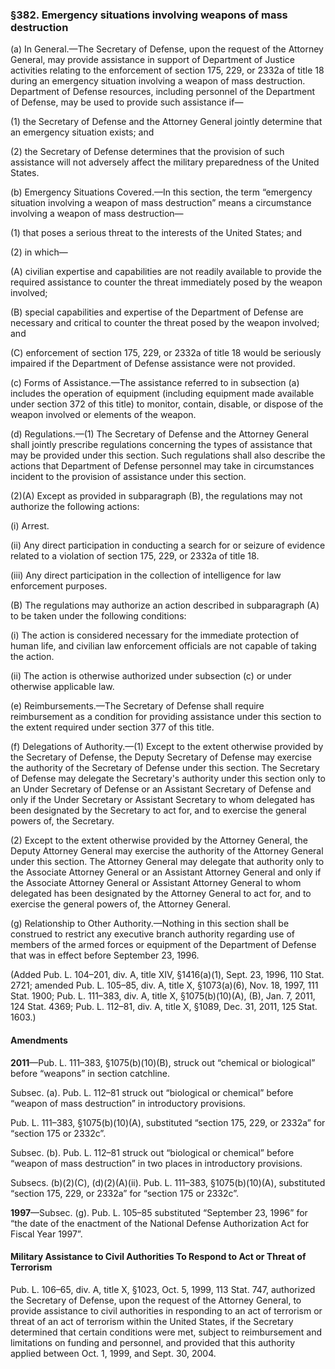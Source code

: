 ### §382. Emergency situations involving weapons of mass destruction ###

(a) In General.—The Secretary of Defense, upon the request of the Attorney General, may provide assistance in support of Department of Justice activities relating to the enforcement of section 175, 229, or 2332a of title 18 during an emergency situation involving a weapon of mass destruction. Department of Defense resources, including personnel of the Department of Defense, may be used to provide such assistance if—

(1) the Secretary of Defense and the Attorney General jointly determine that an emergency situation exists; and

(2) the Secretary of Defense determines that the provision of such assistance will not adversely affect the military preparedness of the United States.

(b) Emergency Situations Covered.—In this section, the term “emergency situation involving a weapon of mass destruction” means a circumstance involving a weapon of mass destruction—

(1) that poses a serious threat to the interests of the United States; and

(2) in which—

(A) civilian expertise and capabilities are not readily available to provide the required assistance to counter the threat immediately posed by the weapon involved;

(B) special capabilities and expertise of the Department of Defense are necessary and critical to counter the threat posed by the weapon involved; and

(C) enforcement of section 175, 229, or 2332a of title 18 would be seriously impaired if the Department of Defense assistance were not provided.

(c) Forms of Assistance.—The assistance referred to in subsection (a) includes the operation of equipment (including equipment made available under section 372 of this title) to monitor, contain, disable, or dispose of the weapon involved or elements of the weapon.

(d) Regulations.—(1) The Secretary of Defense and the Attorney General shall jointly prescribe regulations concerning the types of assistance that may be provided under this section. Such regulations shall also describe the actions that Department of Defense personnel may take in circumstances incident to the provision of assistance under this section.

(2)(A) Except as provided in subparagraph (B), the regulations may not authorize the following actions:

(i) Arrest.

(ii) Any direct participation in conducting a search for or seizure of evidence related to a violation of section 175, 229, or 2332a of title 18.

(iii) Any direct participation in the collection of intelligence for law enforcement purposes.

(B) The regulations may authorize an action described in subparagraph (A) to be taken under the following conditions:

(i) The action is considered necessary for the immediate protection of human life, and civilian law enforcement officials are not capable of taking the action.

(ii) The action is otherwise authorized under subsection (c) or under otherwise applicable law.

(e) Reimbursements.—The Secretary of Defense shall require reimbursement as a condition for providing assistance under this section to the extent required under section 377 of this title.

(f) Delegations of Authority.—(1) Except to the extent otherwise provided by the Secretary of Defense, the Deputy Secretary of Defense may exercise the authority of the Secretary of Defense under this section. The Secretary of Defense may delegate the Secretary's authority under this section only to an Under Secretary of Defense or an Assistant Secretary of Defense and only if the Under Secretary or Assistant Secretary to whom delegated has been designated by the Secretary to act for, and to exercise the general powers of, the Secretary.

(2) Except to the extent otherwise provided by the Attorney General, the Deputy Attorney General may exercise the authority of the Attorney General under this section. The Attorney General may delegate that authority only to the Associate Attorney General or an Assistant Attorney General and only if the Associate Attorney General or Assistant Attorney General to whom delegated has been designated by the Attorney General to act for, and to exercise the general powers of, the Attorney General.

(g) Relationship to Other Authority.—Nothing in this section shall be construed to restrict any executive branch authority regarding use of members of the armed forces or equipment of the Department of Defense that was in effect before September 23, 1996.

(Added Pub. L. 104–201, div. A, title XIV, §1416(a)(1), Sept. 23, 1996, 110 Stat. 2721; amended Pub. L. 105–85, div. A, title X, §1073(a)(6), Nov. 18, 1997, 111 Stat. 1900; Pub. L. 111–383, div. A, title X, §1075(b)(10)(A), (B), Jan. 7, 2011, 124 Stat. 4369; Pub. L. 112–81, div. A, title X, §1089, Dec. 31, 2011, 125 Stat. 1603.)

#### Amendments ####

**2011**—Pub. L. 111–383, §1075(b)(10)(B), struck out “chemical or biological” before “weapons” in section catchline.

Subsec. (a). Pub. L. 112–81 struck out “biological or chemical” before “weapon of mass destruction” in introductory provisions.

Pub. L. 111–383, §1075(b)(10)(A), substituted “section 175, 229, or 2332a” for “section 175 or 2332c”.

Subsec. (b). Pub. L. 112–81 struck out “biological or chemical” before “weapon of mass destruction” in two places in introductory provisions.

Subsecs. (b)(2)(C), (d)(2)(A)(ii). Pub. L. 111–383, §1075(b)(10)(A), substituted “section 175, 229, or 2332a” for “section 175 or 2332c”.

**1997**—Subsec. (g). Pub. L. 105–85 substituted “September 23, 1996” for “the date of the enactment of the National Defense Authorization Act for Fiscal Year 1997”.

#### Military Assistance to Civil Authorities To Respond to Act or Threat of Terrorism ####

Pub. L. 106–65, div. A, title X, §1023, Oct. 5, 1999, 113 Stat. 747, authorized the Secretary of Defense, upon the request of the Attorney General, to provide assistance to civil authorities in responding to an act of terrorism or threat of an act of terrorism within the United States, if the Secretary determined that certain conditions were met, subject to reimbursement and limitations on funding and personnel, and provided that this authority applied between Oct. 1, 1999, and Sept. 30, 2004.